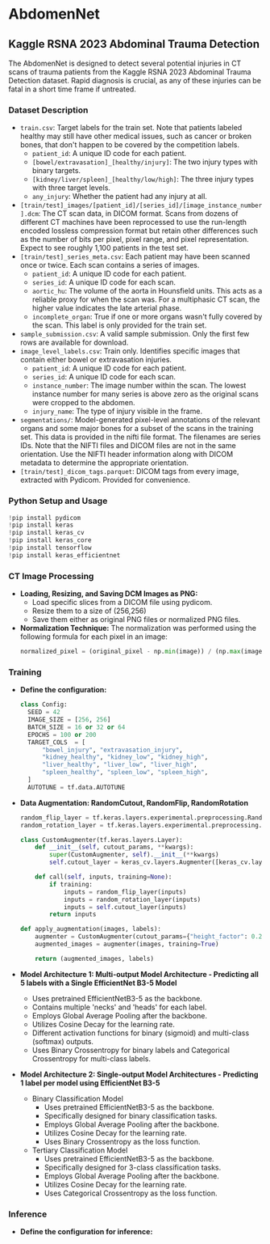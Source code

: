 # AbdomenNet
## Kaggle RSNA 2023 Abdominal Trauma Detection

The AbdomenNet is designed to detect several potential injuries in CT scans of trauma patients from the Kaggle RSNA 2023 Abdominal Trauma Detection dataset. Rapid diagnosis is crucial, as any of these injuries can be fatal in a short time frame if untreated.


### Dataset Description

- `train.csv`: Target labels for the train set. Note that patients labeled healthy may still have other medical issues, such as cancer or broken bones, that don't happen to be covered by the competition labels.
  - `patient_id`: A unique ID code for each patient.
  - `[bowel/extravasation]_[healthy/injury]`: The two injury types with binary targets.
  - `[kidney/liver/spleen]_[healthy/low/high]`: The three injury types with three target levels.
  - `any_injury`: Whether the patient had any injury at all.
- `[train/test]_images/[patient_id]/[series_id]/[image_instance_number].dcm`: The CT scan data, in DICOM format. Scans from dozens of different CT machines have been reprocessed to use the run-length encoded lossless compression format but retain other differences such as the number of bits per pixel, pixel range, and pixel representation. Expect to see roughly 1,100 patients in the test set.
- `[train/test]_series_meta.csv`: Each patient may have been scanned once or twice. Each scan contains a series of images.
  - `patient_id`: A unique ID code for each patient.
  - `series_id`: A unique ID code for each scan.
  - `aortic_hu`: The volume of the aorta in Hounsfield units. This acts as a reliable proxy for when the scan was. For a multiphasic CT scan, the higher value indicates the late arterial phase.
  - `incomplete_organ`: True if one or more organs wasn't fully covered by the scan. This label is only provided for the train set.
- `sample_submission.csv`: A valid sample submission. Only the first few rows are available for download.
- `image_level_labels.csv`: Train only. Identifies specific images that contain either bowel or extravasation injuries.
  - `patient_id`: A unique ID code for each patient.
  - `series_id`: A unique ID code for each scan.
  - `instance_number`: The image number within the scan. The lowest instance number for many series is above zero as the original scans were cropped to the abdomen.
  - `injury_name`: The type of injury visible in the frame.
- `segmentations/`: Model-generated pixel-level annotations of the relevant organs and some major bones for a subset of the scans in the training set. This data is provided in the nifti file format. The filenames are series IDs. Note that the NIFTI files and DICOM files are not in the same orientation. Use the NIFTI header information along with DICOM metadata to determine the appropriate orientation.
- `[train/test]_dicom_tags.parquet`: DICOM tags from every image, extracted with Pydicom. Provided for convenience.


### Python Setup and Usage

```python
!pip install pydicom
!pip install keras
!pip install keras_cv
!pip install keras_core
!pip install tensorflow
!pip install keras_efficientnet

```


### CT Image Processing

- **Loading, Resizing, and Saving DCM Images as PNG:**
  - Load specific slices from a DICOM file using pydicom.
  - Resize them to a size of (256,256)
  - Save them either as original PNG files or normalized PNG files.
- **Normalization Technique:** The normalization was performed using the following formula for each pixel in an image:
  ```python
  normalized_pixel = (original_pixel - np.min(image)) / (np.max(image) - np.min(image))
  ```


### Training

- **Define the configuration:**
  ```python
  class Config:
    SEED = 42
    IMAGE_SIZE = [256, 256]
    BATCH_SIZE = 16 or 32 or 64
    EPOCHS = 100 or 200
    TARGET_COLS  = [
        "bowel_injury", "extravasation_injury",
        "kidney_healthy", "kidney_low", "kidney_high",
        "liver_healthy", "liver_low", "liver_high",
        "spleen_healthy", "spleen_low", "spleen_high",
    ]
    AUTOTUNE = tf.data.AUTOTUNE
  ```
  
- **Data Augmentation: RandomCutout, RandomFlip, RandomRotation**
  ```python
  random_flip_layer = tf.keras.layers.experimental.preprocessing.RandomFlip("horizontal")
  random_rotation_layer = tf.keras.layers.experimental.preprocessing.RandomRotation(0.2)

  class CustomAugmenter(tf.keras.layers.Layer):
      def __init__(self, cutout_params, **kwargs):
          super(CustomAugmenter, self).__init__(**kwargs)
          self.cutout_layer = keras_cv.layers.Augmenter([keras_cv.layers.RandomCutout(**cutout_params)])
  
      def call(self, inputs, training=None):
          if training:
              inputs = random_flip_layer(inputs)
              inputs = random_rotation_layer(inputs)
              inputs = self.cutout_layer(inputs)
          return inputs
  
  def apply_augmentation(images, labels):
      augmenter = CustomAugmenter(cutout_params={"height_factor": 0.2, "width_factor": 0.2})
      augmented_images = augmenter(images, training=True)
  
      return (augmented_images, labels)
    ```
  
- **Model Architecture 1: Multi-output Model Architecture - Predicting all 5 labels with a Single EfficientNet B3-5 Model**
  - Uses pretrained EfficientNetB3-5 as the backbone.
  - Contains multiple 'necks' and 'heads' for each label.
  - Employs Global Average Pooling after the backbone.
  - Utilizes Cosine Decay for the learning rate.
  - Different activation functions for binary (sigmoid) and multi-class (softmax) outputs.
  - Uses Binary Crossentropy for binary labels and Categorical Crossentropy for multi-class labels.

- **Model Architecture 2: Single-output Model Architectures - Predicting 1 label per model using EfficientNet B3-5**
  - Binary Classification Model
    - Uses pretrained EfficientNetB3-5 as the backbone.
    - Specifically designed for binary classification tasks.
    - Employs Global Average Pooling after the backbone.
    - Utilizes Cosine Decay for the learning rate.
    - Uses Binary Crossentropy as the loss function.
  - Tertiary Classification Model
    - Uses pretrained EfficientNetB3-5 as the backbone.
    - Specifically designed for 3-class classification tasks.
    - Employs Global Average Pooling after the backbone.
    - Utilizes Cosine Decay for the learning rate.
    - Uses Categorical Crossentropy as the loss function.


### Inference
- **Define the configuration for inference:**
